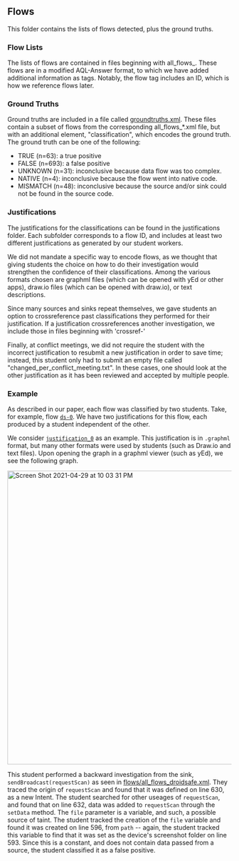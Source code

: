 ## Flows

This folder contains the lists of flows detected, plus the ground truths.

### Flow Lists

The lists of flows are contained in files beginning with all_flows_. These flows are in a modified AQL-Answer format, to which we have added additional information as tags. Notably, the flow tag includes an ID, which is how we reference flows later.

### Ground Truths

Ground truths are included in a file called [groundtruths.xml](https://github.com/amordahl/fdroid_package/blob/ISSTA2021/flows/groundtruths.xml). These files contain a subset of flows from the corresponding all_flows_*.xml file, but with an additional element, "classification", which encodes the ground truth. The ground truth can be one of the following:

- TRUE (n=63): a true positive
- FALSE (n=693): a false positive
- UNKNOWN (n=31): inconclusive because data flow was too complex.
- NATIVE (n=4): inconclusive because the flow went into native code.
- MISMATCH (n=48): inconclusive because the source and/or sink could not be found in the source code.

### Justifications

The justifications for the classifications can be found in the justifications folder. Each subfolder corresponds to a flow ID, and includes at least two different justifications as generated by our student workers.

We did not mandate a specific way to encode flows, as we thought that giving students the choice on how to do their investigation would strengthen the confidence of their classifications. Among the various formats chosen are graphml files (which can be opened with yEd or other apps), draw.io files (which can be opened with draw.io), or text descriptions.

Since many sources and sinks repeat themselves, we gave students an option to crossreference past classifications they performed for their justification. If a justification crossreferences another investigation, we include those in files beginning with 'crossref-'

Finally, at conflict meetings, we did not require the student with the incorrect justification to resubmit a new justification in order to save time; instead, this student only had to submit an empty file called "changed_per_conflict_meeting.txt". In these cases, one should look at the other justification as it has been reviewed and accepted by multiple people.

### Example

As described in our paper, each flow was classified by two students. Take, for example, flow [`ds-0`](https://github.com/amordahl/fdroid_package/tree/ISSTA2021/flows/justifications/ds-0). We have two justifications for this flow, each produced by a student independent of the other.

We consider [`justification_0`](https://github.com/amordahl/fdroid_package/blob/ISSTA2021/flows/justifications/ds-0/justification_0/graph.graphml) as an example.  This justification is in `.graphml` format, but many other formats were used by students (such as Draw.io and text files). Upon opening the graph in a graphml viewer (such as yEd), we see the following graph.


<img width="660" alt="Screen Shot 2021-04-29 at 10 03 31 PM" src="https://user-images.githubusercontent.com/9604243/116643465-bf6f4280-a936-11eb-9e67-7947b8224440.png">



This student performed a backward investigation from the sink, `sendBroadcast(requestScan)` as seen in [flows/all_flows_droidsafe.xml](https://github.com/amordahl/fdroid_package/blob/ISSTA2021/flows/all_flows_droidsafe.xml). They traced the origin of `requestScan` and found that it was defined on line 630, as a new Intent. The student searched for other useages of `requestScan`, and found that on line 632, data was added to `requestScan` through the `setData` method. The `file` parameter is a variable, and such, a possible source of taint. The student tracked the creation of the `file` variable and found it was created on line 596, from `path` -- again, the student tracked this variable to find that it was set as the device's screenshot folder on line 593. Since this is a constant, and does not contain data passed from a source, the student classified it as a false positive.
